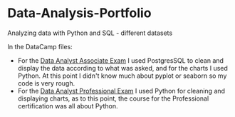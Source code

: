 # Data-Analysis-Portfolio
Analyzing data with Python and SQL - different datasets

In the DataCamp files:
- For the [Data Analyst Associate Exam](DataCamp/Data-Analyst-Associate/Data_Analyst_Associate_Practical_Exam_Submission.ipynb) I used PostgresSQL to clean and display the data according to what was asked, and for the charts I used Python. At this point I didn't know much about pyplot or seaborn so my code is very rough.
- For the [Data Analyst Professional Exam](DataCamp/Data-Analyst-Professional/Data_Analyst_Professional_Practical_Exam_Submission.ipynb) I used Python for cleaning and displaying charts, as to this point, the course for the Professional certification was all about Python.
